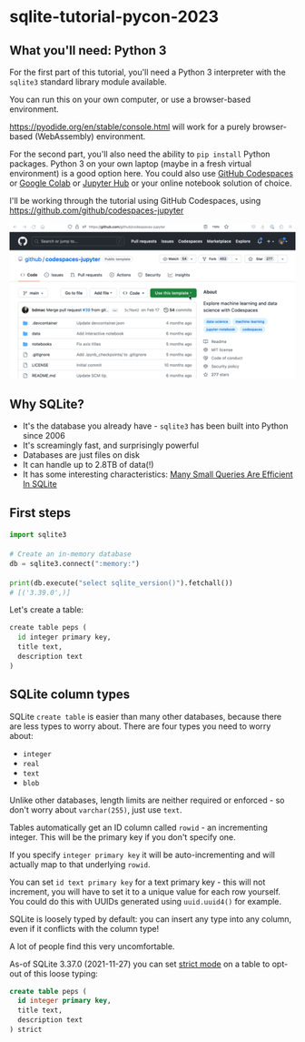 # sqlite-tutorial-pycon-2023

## What you'll need: Python 3

For the first part of this tutorial, you'll need a Python 3 interpreter with the `sqlite3` standard library module available.

You can run this on your own computer, or use a browser-based environment.

https://pyodide.org/en/stable/console.html will work for a purely browser-based (WebAssembly) environment.

For the second part, you'll also need the ability to `pip install` Python packages. Python 3 on your own laptop (maybe in a fresh virtual environment) is a good option here. You could also use [GitHub Codespaces](https://github.com/github/codespaces-jupyter) or [Google Colab](https://colab.research.google.com/) or [Jupyter Hub](https://jupyter.org/try) or your online notebook solution of choice.

I'll be working through the tutorial using GitHub Codespaces, using https://github.com/github/codespaces-jupyter

![Animated demo of Codespaces Jupyter](codespaces-jupyter.gif)

## Why SQLite?

- It's the database you already have - `sqlite3` has been built into Python since 2006
- It's screamingly fast, and surprisingly powerful
- Databases are just files on disk
- It can handle up to 2.8TB of data(!)
- It has some interesting characteristics: [Many Small Queries Are Efficient In SQLite](https://www.sqlite.org/np1queryprob.html)

## First steps

```python
import sqlite3

# Create an in-memory database
db = sqlite3.connect(":memory:")

print(db.execute("select sqlite_version()").fetchall())
# [('3.39.0',)]
```
Let's create a table:
```python
create table peps (
  id integer primary key,
  title text,
  description text
)
```

## SQLite column types

SQLite `create table` is easier than many other databases, because there are less types to worry about. There are four types you need to worry about:

- `integer`
- `real`
- `text`
- `blob`

Unlike other databases, length limits are neither required or enforced - so don't worry about `varchar(255)`, just use `text`.

Tables automatically get an ID column called `rowid` - an incrementing integer. This will be the primary key if you don't specify one.

If you specify `integer primary key` it will be auto-incrementing and will actually map to that underlying `rowid`.

You can set `id text primary key` for a text primary key - this will not increment, you will have to set it to a unique value for each row yourself. You could do this with UUIDs generated using `uuid.uuid4()` for example.

SQLite is loosely typed by default: you can insert any type into any column, even if it conflicts with the column type!

A lot of people find this very uncomfortable.

As-of SQLite 3.37.0 (2021-11-27) you can set [strict mode](https://www.sqlite.org/stricttables.html) on a table to opt-out of this loose typing:

```sql
create table peps (
  id integer primary key,
  title text,
  description text
) strict
```
